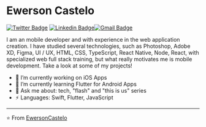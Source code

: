# Ewerson Castelo  
[![Twitter Badge](https://img.shields.io/badge/-@SilvaEwer-1ca0f1?style=flat-square&labelColor=1ca0f1&logo=twitter&logoColor=white&link=https://twitter.com/SilvaEwer)](https://twitter.com/SilvaEwer) [![Linkedin Badge](https://img.shields.io/badge/-ewersoncastelo-blue?style=flat-square&logo=Linkedin&logoColor=white&link=https://www.linkedin.com/in/ewersoncastelo/)](https://www.linkedin.com/in/ewersoncastelo/)[![Gmail Badge](https://img.shields.io/badge/-ewersoncastelo@gmail.com-c14438?style=flat-square&logo=Gmail&logoColor=white&link=mailto:ewersoncastelo@gmail.com)](mailto:ewersoncastelo@gmail.com)

I am an mobile developer and with experience in the web application creation. I have studied several technologies, such as Photoshop, Adobe XD, Figma, UI / UX, HTML, CSS, TypeScript, React Native, Node, React, with specialized web full stack training, but what really motivates me is mobile development. Take a look at some of my projects! 

- 🔭 I’m currently working on iOS Apps
- 🌱 I’m currently learning Flutter for Android Apps
- 💬 Ask me about: tech, "flash" and "this is us" series
-  ⚡ Languages: Swift, Flutter, JavaScript

---
⭐️ From [EwersonCastelo](https://github.com/ewersoncastelo)
